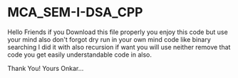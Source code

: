 # MCA_SEM-I-DSA_CPP

Hello Friends if you Download this file properly you enjoy this code but use your mind also don't forgot dry run in your own mind code like binary searching I did it with also recursion if want you will use neither remove that code you get easily understandable code in also.

Thank You!
Yours Onkar...
